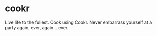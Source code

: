 # cookr
Live life to the fullest. Cook using Cookr. Never embarrass yourself at a party again, ever, again... ever.
